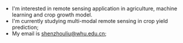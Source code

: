 -  I'm interested in remote sensing application in agriculture, machine learning and crop growth model.
-  I'm currently studying multi-modal remote sensing in crop yield prediction;
-  My email is shenzhouliu@whu.edu.cn;
<!---
sqwev/sqwev is a ✨ special ✨ repository because its `README.md` (this file) appears on your GitHub profile.
You can click the Preview link to take a look at your changes.
--->

